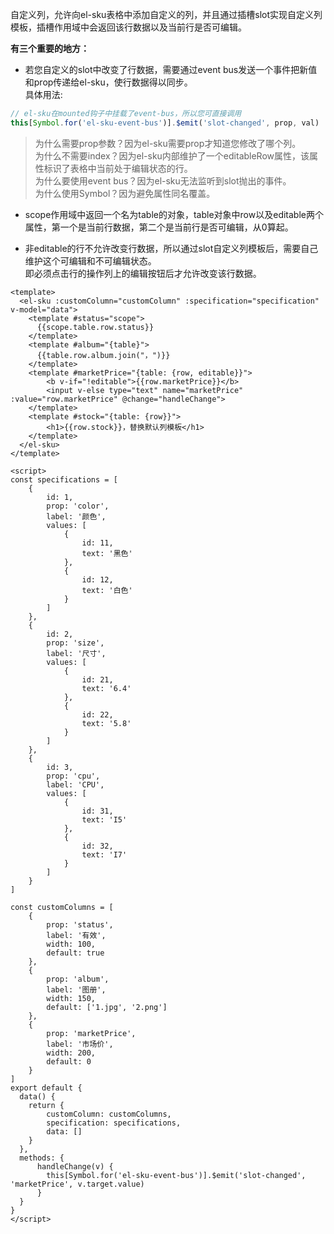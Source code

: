 自定义列，允许向el-sku表格中添加自定义的列，并且通过插槽slot实现自定义列模板，插槽作用域中会返回该行数据以及当前行是否可编辑。  

**有三个重要的地方：**  
+ 若您自定义的slot中改变了行数据，需要通过event bus发送一个事件把新值和prop传递给el-sku，使行数据得以同步。  
具体用法:
```javascript
// el-sku在mounted钩子中挂载了event-bus，所以您可直接调用
this[Symbol.for('el-sku-event-bus')].$emit('slot-changed', prop, val)  
```
> 为什么需要prop参数？因为el-sku需要prop才知道您修改了哪个列。  
> 为什么不需要index？因为el-sku内部维护了一个editableRow属性，该属性标识了表格中当前处于编辑状态的行。  
> 为什么要使用event bus？因为el-sku无法监听到slot抛出的事件。  
> 为什么使用Symbol？因为避免属性同名覆盖。  


+ scope作用域中返回一个名为table的对象，table对象中row以及editable两个属性，第一个是当前行数据，第二个是当前行是否可编辑，从0算起。  

+ 非editable的行不允许改变行数据，所以通过slot自定义列模板后，需要自己维护这个可编辑和不可编辑状态。  
即必须点击行的操作列上的编辑按钮后才允许改变该行数据。

``` vue
<template>
  <el-sku :customColumn="customColumn" :specification="specification" v-model="data">
    <template #status="scope">
      {{scope.table.row.status}}
    </template>
    <template #album="{table}">
      {{table.row.album.join("，")}}
    </template>
    <template #marketPrice="{table: {row, editable}}">
        <b v-if="!editable">{{row.marketPrice}}</b>
        <input v-else type="text" name="marketPrice" :value="row.marketPrice" @change="handleChange">
    </template>
    <template #stock="{table: {row}}">
        <h1>{{row.stock}}，替换默认列模板</h1>
    </template>
  </el-sku>
</template>

<script>
const specifications = [
    {
        id: 1,
        prop: 'color',
        label: '颜色',
        values: [
            {
                id: 11,
                text: '黑色'
            },
            {
                id: 12,
                text: '白色'
            }
        ]
    },
    {
        id: 2,
        prop: 'size',
        label: '尺寸',
        values: [
            {
                id: 21,
                text: '6.4'
            },
            {
                id: 22,
                text: '5.8'
            }
        ]
    },
    {
        id: 3,
        prop: 'cpu',
        label: 'CPU',
        values: [
            {
                id: 31,
                text: 'I5'
            },
            {
                id: 32,
                text: 'I7'
            }
        ]
    }
]

const customColumns = [
    {
        prop: 'status',
        label: '有效',
        width: 100,
        default: true
    },
    {
        prop: 'album',
        label: '图册',
        width: 150,
        default: ['1.jpg', '2.png']
    },
    {
        prop: 'marketPrice',
        label: '市场价',
        width: 200,
        default: 0
    }
]
export default {
  data() {
    return {
        customColumn: customColumns,
        specification: specifications,
        data: []
    }
  },
  methods: {
      handleChange(v) {
        this[Symbol.for('el-sku-event-bus')].$emit('slot-changed', 'marketPrice', v.target.value)
      }
  }
}
</script>
```
